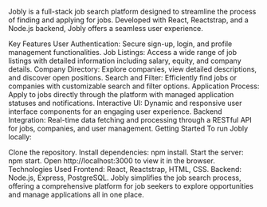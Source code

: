 Jobly is a full-stack job search platform designed to streamline the process of finding and applying for jobs. Developed with React, Reactstrap, and a Node.js backend, Jobly offers a seamless user experience.

Key Features
User Authentication: Secure sign-up, login, and profile management functionalities.
Job Listings: Access a wide range of job listings with detailed information including salary, equity, and company details.
Company Directory: Explore companies, view detailed descriptions, and discover open positions.
Search and Filter: Efficiently find jobs or companies with customizable search and filter options.
Application Process: Apply to jobs directly through the platform with managed application statuses and notifications.
Interactive UI: Dynamic and responsive user interface components for an engaging user experience.
Backend Integration: Real-time data fetching and processing through a RESTful API for jobs, companies, and user management.
Getting Started
To run Jobly locally:

Clone the repository.
Install dependencies: npm install.
Start the server: npm start.
Open http://localhost:3000 to view it in the browser.
Technologies Used
Frontend: React, Reactstrap, HTML, CSS.
Backend: Node.js, Express, PostgreSQL.
Jobly simplifies the job search process, offering a comprehensive platform for job seekers to explore opportunities and manage applications all in one place.

